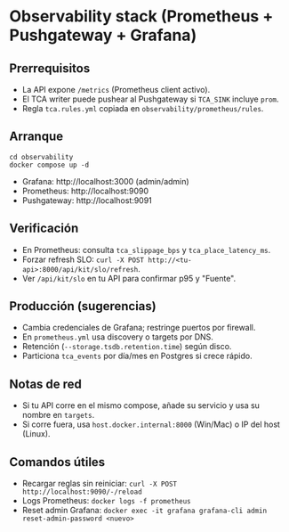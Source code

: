 # Observability stack (Prometheus + Pushgateway + Grafana)

## Prerrequisitos
- La API expone `/metrics` (Prometheus client activo).
- El TCA writer puede pushear al Pushgateway si `TCA_SINK` incluye `prom`.
- Regla `tca.rules.yml` copiada en `observability/prometheus/rules`.

## Arranque
```
cd observability
docker compose up -d
```

- Grafana: http://localhost:3000 (admin/admin)
- Prometheus: http://localhost:9090
- Pushgateway: http://localhost:9091

## Verificación
- En Prometheus: consulta `tca_slippage_bps` y `tca_place_latency_ms`.
- Forzar refresh SLO: `curl -X POST http://<tu-api>:8000/api/kit/slo/refresh`.
- Ver `/api/kit/slo` en tu API para confirmar p95 y "Fuente".

## Producción (sugerencias)
- Cambia credenciales de Grafana; restringe puertos por firewall.
- En `prometheus.yml` usa discovery o targets por DNS.
- Retención (`--storage.tsdb.retention.time`) según disco.
- Particiona `tca_events` por día/mes en Postgres si crece rápido.

## Notas de red
- Si tu API corre en el mismo compose, añade su servicio y usa su nombre en `targets`.
- Si corre fuera, usa `host.docker.internal:8000` (Win/Mac) o IP del host (Linux).

## Comandos útiles
- Recargar reglas sin reiniciar: `curl -X POST http://localhost:9090/-/reload`
- Logs Prometheus: `docker logs -f prometheus`
- Reset admin Grafana: `docker exec -it grafana grafana-cli admin reset-admin-password <nuevo>`
